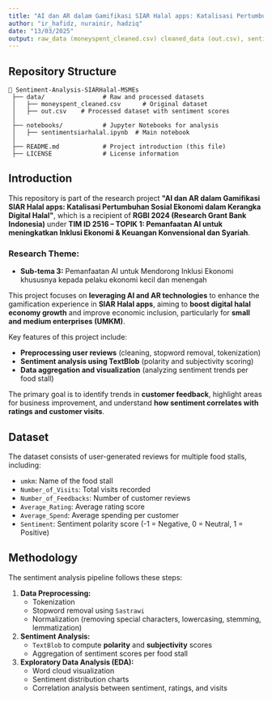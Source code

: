 ```yaml
---
title: "AI dan AR dalam Gamifikasi SIAR Halal apps: Katalisasi Pertumbuhan Sosial Ekonomi dalam Kerangka Digital Halal"
author: "ir_hafidz, nurainir, hadziq"
date: "13/03/2025"
output: raw_data (moneyspent_cleaned.csv) cleaned_data (out.csv), sentimentsiarhalal.ipynb
---
```


## Repository Structure

```
📂 Sentiment-Analysis-SIARHalal-MSMEs
 ├── data/                # Raw and processed datasets
 │   ├── moneyspent_cleaned.csv      # Original dataset
 │   ├── out.csv    # Processed dataset with sentiment scores
 │
 ├── notebooks/           # Jupyter Notebooks for analysis
 │   ├── sentimentsiarhalal.ipynb  # Main notebook
 │
 ├── README.md            # Project introduction (this file)
 ├── LICENSE              # License information
```

## Introduction

This repository is part of the research project **"AI dan AR dalam Gamifikasi SIAR Halal apps: Katalisasi Pertumbuhan Sosial Ekonomi dalam Kerangka Digital Halal"**, which is a recipient of **RGBI 2024 (Research Grant Bank Indonesia)** under **TIM ID 2516 – TOPIK 1: Pemanfaatan AI untuk meningkatkan Inklusi Ekonomi & Keuangan Konvensional dan Syariah**.

### **Research Theme:**
- **Sub-tema 3:** Pemanfaatan AI untuk Mendorong Inklusi Ekonomi khususnya kepada pelaku ekonomi kecil dan menengah

This project focuses on **leveraging AI and AR technologies** to enhance the gamification experience in **SIAR Halal apps**, aiming to **boost digital halal economy growth** and improve economic inclusion, particularly for **small and medium enterprises (UMKM)**.

Key features of this project include:
- **Preprocessing user reviews** (cleaning, stopword removal, tokenization)
- **Sentiment analysis using TextBlob** (polarity and subjectivity scoring)
- **Data aggregation and visualization** (analyzing sentiment trends per food stall)

The primary goal is to identify trends in **customer feedback**, highlight areas for business improvement, and understand **how sentiment correlates with ratings and customer visits**.

## Dataset

The dataset consists of user-generated reviews for multiple food stalls, including:
- `umkm`: Name of the food stall
- `Number_of_Visits`: Total visits recorded
- `Number_of_Feedbacks`: Number of customer reviews
- `Average_Rating`: Average rating score
- `Average_Spend`: Average spending per customer
- `Sentiment`: Sentiment polarity score (-1 = Negative, 0 = Neutral, 1 = Positive)

## Methodology

The sentiment analysis pipeline follows these steps:
1. **Data Preprocessing:**
   - Tokenization
   - Stopword removal using `Sastrawi`
   - Normalization (removing special characters, lowercasing, stemming, lemmatization)
2. **Sentiment Analysis:**
   - `TextBlob` to compute **polarity** and **subjectivity** scores
   - Aggregation of sentiment scores per food stall
3. **Exploratory Data Analysis (EDA):**
   - Word cloud visualization
   - Sentiment distribution charts
   - Correlation analysis between sentiment, ratings, and visits
